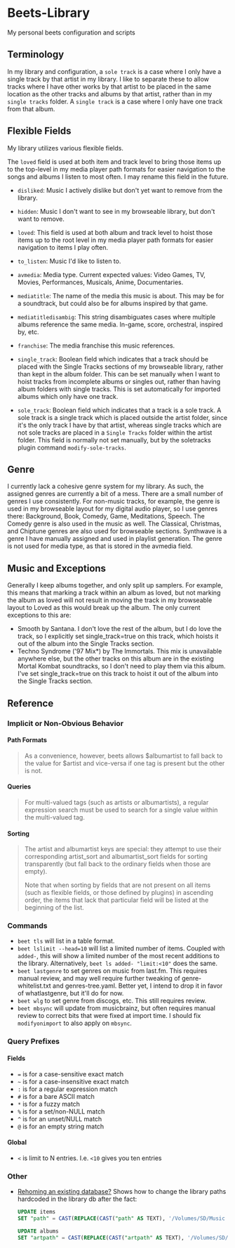 # Beets-Library

My personal beets configuration and scripts

## Terminology

In my library and configuration, a `sole track` is a case where I only have a single track by that artist in my library. I like to separate these to allow tracks where I have other works by that artist to be placed in the same location as the other tracks and albums by that artist, rather than in my `single tracks` folder.
A `single track` is a case where I only have one track from that album.

## Flexible Fields

My library utilizes various flexible fields.

The `loved` field is used at both item and track level to bring those items up to the top-level in my media player path formats for easier navigation to the songs and albums I listen to most often. I may rename this field in the future.

- `disliked`: Music I actively dislike but don't yet want to remove from the library.
- `hidden`: Music I don't want to see in my browseable library, but don't want to remove.
- `loved`: This field is used at both album and track level to hoist those items up to the root level in my media player path formats for easier navigation to items I play often.
- `to_listen`: Music I'd like to listen to.
- `avmedia`: Media type. Current expected values: Video Games, TV, Movies, Performances, Musicals, Anime, Documentaries.
- `mediatitle`: The name of the media this music is about. This may be for a soundtrack, but could also be for albums inspired by that game.
- `mediatitledisambig`: This string disambiguates cases where multiple albums reference the same media. In-game, score, orchestral, inspired by, etc.
- `franchise`: The media franchise this music references.

- `single_track`: Boolean field which indicates that a track should be placed with the Single Tracks sections of my browseable library, rather than kept in the album folder. This can be set manually when I want to hoist tracks from incomplete albums or singles out, rather than having album folders with single tracks. This is set automatically for imported albums which only have one track.
- `sole_track`: Boolean field which indicates that a track is a sole track. A sole track is a single track which is placed outside the artist folder, since it's the only track I have by that artist, whereas single tracks which are not sole tracks are placed in a `Single Tracks` folder within the artist folder. This field is normally not set manually, but by the soletracks plugin command `modify-sole-tracks`.

## Genre

I currently lack a cohesive genre system for my library. As such, the assigned genres are currently a bit of a mess. There are a small number of genres I use consistently. For non-music tracks, for example, the genre is used in my browseable layout for my digital audio player, so I use genres there: Background, Book, Comedy, Game, Meditations, Speech. The Comedy genre is also used in the music as well. The Classical, Christmas, and Chiptune genres are also used for browseable sections. Synthwave is a genre I have manually assigned and used in playlist generation. The genre is not used for media type, as that is stored in the avmedia field.

## Music and Exceptions

Generally I keep albums together, and only split up samplers. For example, this means that marking a track within an album as loved, but not marking the album as loved will not result in moving the track in my browseable layout to Loved as this would break up the album. The only current exceptions to this are:

- Smooth by Santana. I don't love the rest of the album, but I do love the track, so I explicitly set single_track=true on this track, which hoists it out of the album into the Single Tracks section.
- Techno Syndrome ('97 Mix*) by The Immortals. This mix is unavailable anywhere else, but the other tracks on this album are in the existing Mortal Kombat soundtracks, so I don't need to play them via this album. I've set single_track=true on this track to hoist it out of the album into the Single Tracks section.

## Reference

### Implicit or Non-Obvious Behavior

#### Path Formats

> As a convenience, however, beets allows $albumartist to fall back to the value for $artist and vice-versa if one tag is present but the other is not.

#### Queries

> For multi-valued tags (such as artists or albumartists), a regular expression search must be used to search for a single value within the multi-valued tag.

#### Sorting

> The artist and albumartist keys are special: they attempt to use their corresponding artist_sort and albumartist_sort fields for sorting transparently (but fall back to the ordinary fields when those are empty).
>
> Note that when sorting by fields that are not present on all items (such as flexible fields, or those defined by plugins) in ascending order, the items that lack that particular field will be listed at the beginning of the list.

### Commands

- `beet tls` will list in a table format.
- `beet lslimit --head=10` will list a limited number of items. Coupled with `added-`, this will show a limited number of the most recent additions to the library. Alternatively, `beet ls added- "limit:<10"` does the same.
- `beet lastgenre` to set genres on music from last.fm. This requires manual review, and may well require further tweaking of genre-whitelist.txt and genres-tree.yaml. Better yet, I intend to drop it in favor of whatlastgenre, but it'll do for now.
- `beet wlg` to set genre from discogs, etc. This still requires review.
- `beet mbsync` will update from musicbrainz, but often requires manual review to correct bits that were fixed at import time. I should fix `modifyonimport` to also apply on `mbsync`.

### Query Prefixes

#### Fields

- `=` is for a case-sensitive exact match
- `~` is for a case-insensitive exact match
- `:` is for a regular expression match
- `#` is for a bare ASCII match
- `*` is for a fuzzy match
- `%` is for a set/non-NULL match
- `^` is for an unset/NULL match
- `@` is for an empty string match

#### Global

- `<` is limit to N entries. I.e. `<10` gives you ten entries

### Other

- [Rehoming an existing database?](https://github.com/beetbox/beets/issues/1598) Shows how to change the library paths hardcoded in the library db after the fact:
  ```sql
  UPDATE items
  SET "path" = CAST(REPLACE(CAST("path" AS TEXT), '/Volumes/SD/Music Library/Library/', '/Volumes/Data/Music Library/Library/') AS BLOB);

  UPDATE albums
  SET "artpath" = CAST(REPLACE(CAST("artpath" AS TEXT), '/Volumes/SD/Music Library/Library/', '/Volumes/Data/Music Library/Library/') AS BLOB);
  ```
